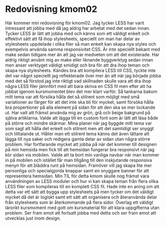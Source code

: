 ---
---
Redovisning kmom02
=========================

Här kommer min redovisning för kmom02. Jag tycker LESS har varit intressant att jobba med då jag aldrig har arbetat med
det sedan innan. Tycker LESS är lätt att jobba med och känns som ett väldigt enkelt och effektivt sätt att få ihop
stylesheets, speciellt om man har delar av stylesheets uppdelade i olika filer så man enkelt kan skapa nya styles och
exempelvis använda samma responsivitet CSS. Är inte speciellt bekant med make sedan tidigare mer än att jag var medveten
om att det existerade. Har aldrig riktigt använt mig av make eller liknande byggverktyg sedan innan men anser verktyget
väldigt smidigt och bra för att dra ihop teman och skapa nya stylesheets. Kändes bra att kompilera LESS till CSS, tyckte
inte det var något speciellt jag reflekterade över mer än att när jag började jobba med det så förstod jag inte riktigt
vad skillnaden skulle vara att dra ihop några LESS filer jämnfört med att bara skriva en CSS fil men efter att ha jobbat
igenom kursmomentet blev det mer klart varför. Så tankarna bakom mitt tema var att försöka hålla det så stilrent som
möjligt med små variationer av färger för att det inte ska bli för mycket, samt försöka hålla bra propertioner på alla
element på sidan för att den ska se mer lockande ut. Har valt att främst använda mig av grön, grå och beige bakgrund på
själva artiklarna. Valde att lägga till en custom font som är lätt att läsa både på större och mindre skärmar. Mina
planer när jag byggde mitt tema var som sagt att hålla det enkelt och stilrent men att det samtidigt ser snyggt och
tilltalande ut. Håller man ett stilrent tema känns det även lättare att lägga till nya saker och redigera gamla delar
av sidan utan några större problem. Har fortfarande mycket att jobba på när det kommer till designen på min hemsida
men fick till att hemsidan fungerar bra responsivt när jag kör sidan via mobilen. Valde att ta bort min vanliga navbar
när man kommer in på mobilen och istället får man tillgång till den inskjutande responsiva menyn för att bläddra runt
på hemsidan. Framöver vill jag skapa lite mer personliga och specialgjorda knappar samt en snyggare banner för att
representera hemsidan. Min TIL för detta kmom skulle nog främst vara användningen av LESS moduler och hur vi kan skapa
teman från flera olika LESS filer som kompileras till en komplett CSS fil. Hade inte en aning om att detta var ett sätt
att bygga upp stylesheets på men tycker om det väldigt mycket då det är logiskt samt ett sätt att organisera och
återanvända delar från stylesheets som är återkommande på flera sidor. Överlag ett väldigt lärorikt kursmoment med gott
om kursmaterial för att klara uppgifterna utan problem. Ser fram emot att fortsatt jobba med detta och ser fram emot att
utvecklas just inom design.
